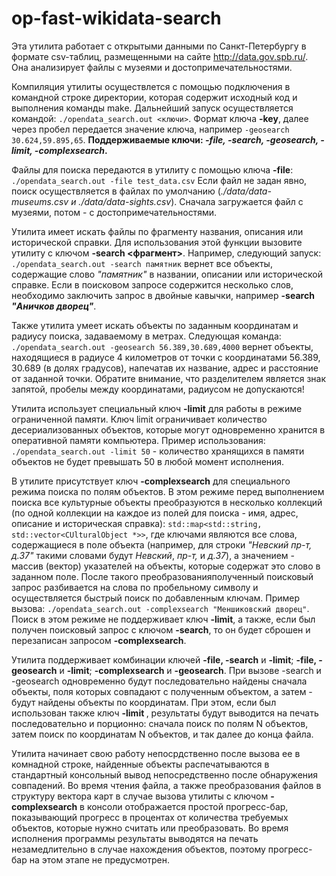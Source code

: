 # op-fast-wikidata-search
Эта утилита работает с открытыми данными по Санкт-Петербургу в формате csv-таблиц, размещенными на сайте http://data.gov.spb.ru/. Она анализирует файлы с музеями и достопримечательностями.

Компиляция утилиты осуществлется с помощью подключения в командной строке директории, которая содержит исходный код и выполнения команды make. Дальнейший запуск осуществляется командой:
`./opendata_search.out <ключи>`. Формат ключа **-key**, далее через пробел передается значение ключа, например `-geosearch 30.624,59.895,65`.
**Поддерживаемые ключи: _-file, -search, -geosearch, -limit, -complexsearch_.**

Файлы для поиска передаются в утилиту с помощью ключа **-file**:
`./opendata_search.out -file test_data.csv`
Если файл не задан явно, поиск осуществляется в файлах по умолчанию (*./data/data-museums.csv и ./data/data-sights.csv*). Сначала загружается файл с музеями, потом - с достопримечательностями.

Утилита имеет искать файлы по фрагменту названия, описания или исторической справки.
Для использования этой функции вызовите утилиту с ключом **-search <фрагмент>**.
Например, следующий запуск: `./opendata_search.out -search памятник` вернет все объекты, содержащие слово *"памятник"* в  названии, описании или исторической справке. Если в поисковом запросе содержится несколько слов, необходимо заключить запрос в двойные кавычки, например **-search _"Аничков дворец"_**.

Также утилита умеет искать объекты по заданным координатам и радиусу поиска, задаваемому в метрах.
Следующая команда: `./opendata_search.out -geosearch 56.389,30.689,4000` вернет объекты, находящиеся в радиусе 4 километров от точки с координатами 56.389, 30.689 (в долях градусов), напечатав их название, адрес и расстояние от заданной точки.
Обратите внимание, что разделителем является знак запятой, пробелы между координатами, радиусом не допускаются!

Утилита использует специальный ключ **-limit** для работы в режиме ограниченной памяти. Ключ limit ограничивает количество десериализованных объектов, которые могут одновременно хранится в оперативной памяти компьютера.
Пример использования: `./opendata_search.out -limit 50` - количество хранящихся в памяти объектов не будет превышать 50 в любой момент исполнения.

В утилите присутствует ключ **-complexsearch** для специального режима поиска по полям объектов. В этом режиме перед выполнением поиска все культурные объекты преобразуются в несколько коллекций (по одной коллекции на каждое из полей для поиска - имя, адрес, описание и историческая справка): `std::map<std::string, std::vector<CUlturalObject *>>`, где ключами являются все слова, содержащиеся в поле объекта (например, для строки *"Невский пр-т, д.37"* такими словами будут *Невский*, *пр-т,* и *д.37*), а значением - массив (вектор) указателей на объекты, которые содержат это слово в заданном поле. После такого преобразованияполученный поисковый запрос разбивается на слова по пробельному символу и осуществляется быстрый поиск по добавленным ключам. Пример вызова: `./opendata_search.out -complexsearch "Меншиковский дворец"`. Поиск в этом режиме не поддерживает ключ **-limit**, а также, если был получен поисковый запрос с ключом **-search**, то он будет сброшен и перезаписан запросом **-complexsearch**.

Утилита поддерживает комбинации ключей **-file, -search** и **-limit**; **-file, -geosearch** и **-limit**; **-complexsearch** и **-geosearch**.
При вызове -search и -geosearch одновременно будут последовательно найдены сначала объекты, поля которых совпадают с полученным объектом, а затем - будут найдены объекты по координатам.
При этом, если был использован также ключ **-limit <N>**, результаты будут выводится на печать последовательно и порционно:
сначала поиск по полям N объектов, затем поиск по координатам N объектов, и так далее до конца файла.

Утилита начинает свою работу непосрдственно после вызова ее в комнадной строке, найденные объекты распечатываются в стандартный консольный вывод непосредственно после обнаружения совпадений. Во время чтения файла, а также преобразования файлов в структуру вектора карт в случае вызова утилиты с ключом **-complexsearch** в консоли отображается простой прогресс-бар, показывающий прогресс в процентах от количества требуемых объектов, которые нужно считать или преобразовать. Во время исполнения программы результаты выводятся на печать незамедлительно в случае нахождения объектов, поэтому прогресс-бар на этом этапе не предусмотрен.
